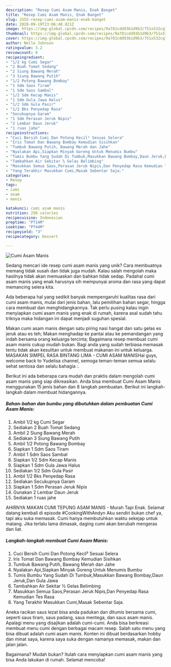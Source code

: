 ```yaml
---
description: "Resep Cumi Asam Manis, Enak Banget"
title: "Resep Cumi Asam Manis, Enak Banget"
slug: 2555-resep-cumi-asam-manis-enak-banget
date: 2020-09-19T23:06:40.821Z
image: https://img-global.cpcdn.com/recipes/9a781cdd93b1d9b3/751x532cq70/cumi-asam-manis-foto-resep-utama.jpg
thumbnail: https://img-global.cpcdn.com/recipes/9a781cdd93b1d9b3/751x532cq70/cumi-asam-manis-foto-resep-utama.jpg
cover: https://img-global.cpcdn.com/recipes/9a781cdd93b1d9b3/751x532cq70/cumi-asam-manis-foto-resep-utama.jpg
author: Nelle Johnson
ratingvalue: 3.2
reviewcount: 8
recipeingredient:
- "1/2 kg Cumi Segar"
- "2 Buah Tomat Sedang"
- "2 Siung Bawang Merah"
- "3 Siung Bawang Putih"
- "1/2 Potong Bawang Bombay"
- "1 Sdm Saos Tiram"
- "1 Sdm Saos Sambal"
- "1/2 Sdm Kecap Manis"
- "1 Sdm Gula Jawa Halus"
- "1/2 Sdm Gula Pasir"
- "1/2 Bks Penyedap Rasa"
- "Secukupnya Garam"
- "1 Sdm Perasan Jeruk Nipis"
- "2 Lembar Daun Jeruk"
- "1 ruas jahe"
recipeinstructions:
- "Cuci Bersih Cumi Dan Potong Kecil² Sesuai Selera"
- "Iris Tomat Dan Bawang Bombay Kemudian Sisihkan"
- "Tumbuk Bawang Putih, Bawang Merah dan Jahe"
- "Nyalakan Api,Siapkan Minyak Goreng Untuk Menumis Bumbu"
- "Tumis Bumbu Yang Sudah Di Tumbuk,Masukkan Bawang Bombay,Daun Jeruk,Dan Gula Jawa"
- "Tambahkan Air Sekitar ½ Gelas Belimbing"
- "Masukkan Semua Saos,Perasan Jeruk Nipis,Dan Penyedap Rasa Kemudian Tes Rasa"
- "Yang Terakhir Masukkan Cumi,Masak Sebentar Saja."
categories:
- Resep
tags:
- cumi
- asam
- manis

katakunci: cumi asam manis 
nutrition: 250 calories
recipecuisine: Indonesian
preptime: "PT14M"
cooktime: "PT44M"
recipeyield: "3"
recipecategory: Dessert

---
```



![Cumi Asam Manis](https://img-global.cpcdn.com/recipes/9a781cdd93b1d9b3/751x532cq70/cumi-asam-manis-foto-resep-utama.jpg)

Sedang mencari ide resep cumi asam manis yang unik? Cara membuatnya memang tidak susah dan tidak juga mudah. Kalau salah mengolah maka hasilnya tidak akan memuaskan dan bahkan tidak sedap. Padahal cumi asam manis yang enak harusnya sih mempunyai aroma dan rasa yang dapat memancing selera kita.

Ada beberapa hal yang sedikit banyak mempengaruhi kualitas rasa dari cumi asam manis, mulai dari jenis bahan, lalu pemilihan bahan segar, hingga cara membuat dan menghidangkannya. Tak perlu pusing kalau ingin menyiapkan cumi asam manis yang enak di rumah, karena asal sudah tahu triknya maka hidangan ini dapat menjadi suguhan spesial.

Makan cumi asam manis dengan satu piring nasi hangat dan satu gelas es jeruk atau es teh; Makan menghadap ke pantai atau ke pemandangan yang indah bersama orang keluarga tercinta; Bagaimana resep membuat cumi asam manis cukup mudah bukan. Bagi anda yang sudah terbiasa memasak tentu tidak akan kesulitan untuk membuat makanan ini untuk keluarga. MASAKAN SIMPEL RASA BINTANG LIMA - CUMI ASAM MANISHai guys, welcome back to Yudelisa channel, semoga teman-teman semua selalu sehat sentosa dan selalu bahagia :.


Berikut ini ada beberapa cara mudah dan praktis dalam mengolah cumi asam manis yang siap dikreasikan. Anda bisa membuat Cumi Asam Manis menggunakan 15 jenis bahan dan 8 langkah pembuatan. Berikut ini langkah-langkah dalam membuat hidangannya.

<!--inarticleads1-->

##### Bahan-bahan dan bumbu yang dibutuhkan dalam pembuatan Cumi Asam Manis:

1. Ambil 1/2 kg Cumi Segar
1. Sediakan 2 Buah Tomat Sedang
1. Ambil 2 Siung Bawang Merah
1. Sediakan 3 Siung Bawang Putih
1. Ambil 1/2 Potong Bawang Bombay
1. Siapkan 1 Sdm Saos Tiram
1. Ambil 1 Sdm Saos Sambal
1. Siapkan 1/2 Sdm Kecap Manis
1. Siapkan 1 Sdm Gula Jawa Halus
1. Sediakan 1/2 Sdm Gula Pasir
1. Ambil 1/2 Bks Penyedap Rasa
1. Sediakan Secukupnya Garam
1. Siapkan 1 Sdm Perasan Jeruk Nipis
1. Gunakan 2 Lembar Daun Jeruk
1. Sediakan 1 ruas jahe


AHIRNYA MAKAN CUMI TEPUNG ASAM MANIS - Murah Tapi Enak. Selamat datang kembali di episode #CookingWithAndyn Aku sendiri bukan chef ya, tapi aku suka memasak. Cumi hanya membutuhkan waktu sekejap untuk matang. Jika terlalu lama dimasak, daging cumi akan berubah mengeras dan liat. 

<!--inarticleads2-->

##### Langkah-langkah membuat Cumi Asam Manis:

1. Cuci Bersih Cumi Dan Potong Kecil² Sesuai Selera
1. Iris Tomat Dan Bawang Bombay Kemudian Sisihkan
1. Tumbuk Bawang Putih, Bawang Merah dan Jahe
1. Nyalakan Api,Siapkan Minyak Goreng Untuk Menumis Bumbu
1. Tumis Bumbu Yang Sudah Di Tumbuk,Masukkan Bawang Bombay,Daun Jeruk,Dan Gula Jawa
1. Tambahkan Air Sekitar ½ Gelas Belimbing
1. Masukkan Semua Saos,Perasan Jeruk Nipis,Dan Penyedap Rasa Kemudian Tes Rasa
1. Yang Terakhir Masukkan Cumi,Masak Sebentar Saja.


Aneka racikan saus lezat bisa anda padukan dan ditumis bersama cumi, seperti saus tiram, saus padang, saus mentega, dan saus asam manis. Apalagi menu yang disajikan adalah cumi-cumi. Anda bisa berkreasi membuat menu cumi dengan berbagai macam resep. Salah satu menu yang bisa dibuat adalah cumi asam manis. Konten ini dibuat berdasarkan hobby dan minat saya, karena saya suka dengan namanya memasak, makan dan jalan jalan. 

Bagaimana? Mudah bukan? Itulah cara menyiapkan cumi asam manis yang bisa Anda lakukan di rumah. Selamat mencoba!
